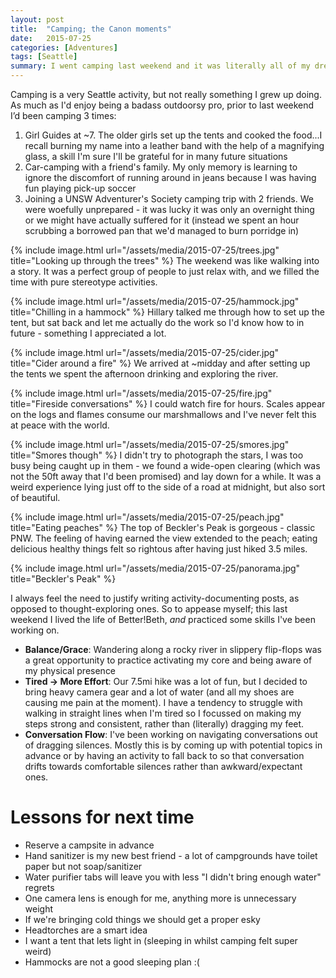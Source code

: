 ```yaml
---
layout: post
title:  "Camping; the Canon moments"
date:   2015-07-25
categories: [Adventures]
tags: [Seattle]
summary: I went camping last weekend and it was literally all of my dreams.
---
```

Camping is a very Seattle activity, but not really something I grew up doing. As much as I'd enjoy being a badass outdoorsy pro, prior to last weekend I’d been camping 3 times:

1. Girl Guides at ~7. The older girls set up the tents and cooked the food...I recall burning my name into a leather band with the help of a magnifying glass, a skill I'm sure I'll be grateful for in many future situations
2. Car-camping with a friend's family. My only memory is learning to ignore the discomfort of running around in jeans because I was having fun playing pick-up soccer
3. Joining a UNSW Adventurer's Society camping trip with 2 friends. We were woefully unprepared - it was lucky it was only an overnight thing or we might have actually suffered for it (instead we spent an hour scrubbing a borrowed pan that we'd managed to burn porridge in)

{% include image.html url="/assets/media/2015-07-25/trees.jpg" title="Looking up through the trees" %}
The weekend was like walking into a story. It was a perfect group of people to just relax with, and we filled the time with pure stereotype activities.

{% include image.html url="/assets/media/2015-07-25/hammock.jpg" title="Chilling in a hammock" %}
Hillary talked me through how to set up the tent, but sat back and let me actually do the work so I'd know how to in future - something I appreciated a lot.

{% include image.html url="/assets/media/2015-07-25/cider.jpg" title="Cider around a fire" %}
We arrived at ~midday and after setting up the tents we spent the afternoon drinking and exploring the river.

{% include image.html url="/assets/media/2015-07-25/fire.jpg" title="Fireside conversations" %}
I could watch fire for hours. Scales appear on the logs and flames consume our marshmallows and I've never felt this at peace with the world. 

{% include image.html url="/assets/media/2015-07-25/smores.jpg" title="Smores though" %}
I didn't try to photograph the stars, I was too busy being caught up in them - we found a wide-open clearing (which was not the 50ft away that I'd been promised) and lay down for a while. It was a weird experience lying just off to the side of a road at midnight, but also sort of beautiful.

{% include image.html url="/assets/media/2015-07-25/peach.jpg" title="Eating peaches" %}
The top of Beckler's Peak is gorgeous - classic PNW. The feeling of having earned the view extended to the peach; eating delicious healthy things felt so rightous after having just hiked 3.5 miles.

{% include image.html url="/assets/media/2015-07-25/panorama.jpg" title="Beckler's Peak" %}

I always feel the need to justify writing activity-documenting posts, as opposed to thought-exploring ones. So to appease myself; this last weekend I lived the life of Better!Beth, *and* practiced some skills I've been working on.

- **Balance/Grace**: Wandering along a rocky river in slippery flip-flops was a great opportunity to practice activating my core and being aware of my physical presence
- **Tired -> More Effort**: Our 7.5mi hike was a lot of fun, but I decided to bring heavy camera gear and a lot of water (and all my shoes are causing me pain at the moment). I have a tendency to struggle with walking in straight lines when I'm tired so I focussed on making my steps strong and consistent, rather than (literally) dragging my feet.
- **Conversation Flow**: I've been working on navigating conversations out of dragging silences. Mostly this is by coming up with potential topics in advance or by having an activity to fall back to so that conversation drifts towards comfortable silences rather than awkward/expectant ones.

# Lessons for next time #
- Reserve a campsite in advance
- Hand sanitizer is my new best friend - a lot of campgrounds have toilet paper but not soap/sanitizer
- Water purifier tabs will leave you with less "I didn't bring enough water" regrets
- One camera lens is enough for me, anything more is unnecessary weight
- If we're bringing cold things we should get a proper esky
- Headtorches are a smart idea
- I want a tent that lets light in (sleeping in whilst camping felt super weird)
- Hammocks are not a good sleeping plan :(